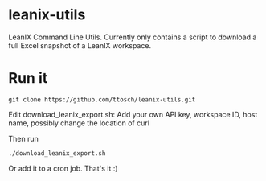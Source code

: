 # leanix-utils
LeanIX Command Line Utils. Currently only contains a script to download a full Excel snapshot of a LeanIX workspace.

# Run it
    git clone https://github.com/ttosch/leanix-utils.git
Edit download_leanix_export.sh: Add your own API key, workspace ID, host name, possibly change the location of curl

Then run  

    ./download_leanix_export.sh

Or add it to a cron job. That's it :)

